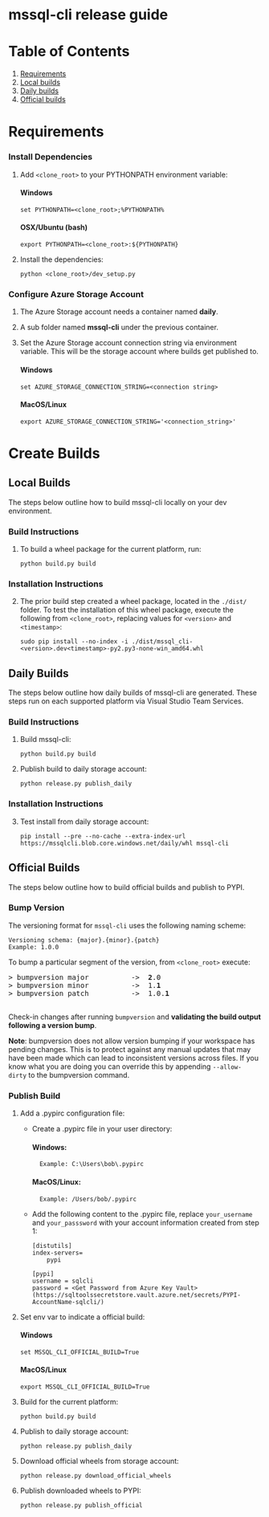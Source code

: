 mssql-cli release guide
========================================
# Table of Contents
1. [Requirements](#Requirements)
2. [Local builds](#Local)
3. [Daily builds](#Daily)
4. [Official builds](#Official)
 
# <a name="Requirements"></a> Requirements
### Install Dependencies
1.  Add `<clone_root>` to your PYTHONPATH environment variable:
    #### Windows
    ```
    set PYTHONPATH=<clone_root>;%PYTHONPATH%
    ```
    #### OSX/Ubuntu (bash)
    ```
    export PYTHONPATH=<clone_root>:${PYTHONPATH}
    ```
2.	Install the dependencies:
    ```
    python <clone_root>/dev_setup.py
    ```
### Configure Azure Storage Account
1. The Azure Storage account needs a container named **daily**.

2. A sub folder named **mssql-cli** under the previous container.

3. Set the Azure Storage account connection string via environment variable. This will be the storage account where builds get published to.
    #### Windows
    ```
    set AZURE_STORAGE_CONNECTION_STRING=<connection string>
    ```

    #### MacOS/Linux
    ```
    export AZURE_STORAGE_CONNECTION_STRING='<connection_string>'
    ```

# Create Builds
## <a name="Local"></a>Local Builds
The steps below outline how to build mssql-cli locally on your dev environment.
### Build Instructions
1. To build a wheel package for the current platform, run:
    ```
    python build.py build
    ```

### Installation Instructions
2. The prior build step created a wheel package, located in the `./dist/` folder. To test the installation of this wheel package, execute the following from `<clone_root>`, replacing values for `<version>` and `<timestamp>`:
    ```
    sudo pip install --no-index -i ./dist/mssql_cli-<version>.dev<timestamp>-py2.py3-none-win_amd64.whl
    ```
    
## <a name="Daily"></a>Daily Builds
The steps below outline how daily builds of mssql-cli are generated. These steps run on each supported platform via Visual Studio Team Services. 
### Build Instructions
1. Build mssql-cli:
    ```
    python build.py build
    ```

2. Publish build to daily storage account:
    ```
    python release.py publish_daily
    ```
### Installation Instructions
3. Test install from daily storage account:
    ```
    pip install --pre --no-cache --extra-index-url https://mssqlcli.blob.core.windows.net/daily/whl mssql-cli
    ```
    
## <a name="Official"></a>Official Builds
The steps below outline how to build official builds and publish to PYPI.

### <a name="BumpVersion"></a>Bump Version
The versioning format for `mssql-cli` uses the following naming scheme:

	Versioning schema: {major}.{minor}.{patch}
    Example: 1.0.0
To bump a particular segment of the version, from `<clone_root>` execute:
<pre>
> bumpversion major          ->  <b>2</b>.0
> bumpversion minor          ->  1.<b>1</b>
> bumpversion patch          ->  1.0.<b>1</b>

</pre>
Check-in changes after running `bumpversion` and **validating the build output following a version bump**.

**Note**: bumpversion does not allow version bumping if your workspace has pending changes. This is to protect against any manual updates that may have been made which can lead to inconsistent versions across files. If you know what you are doing you can override this by appending `--allow-dirty` to the bumpversion command.

### Publish Build
1. Add a .pypirc configuration file:

    - Create a .pypirc file in your user directory:
        #### Windows: 
            Example: C:\Users\bob\.pypirc
		#### MacOS/Linux: 
            Example: /Users/bob/.pypirc
    
    - Add the following content to the .pypirc file, replace `your_username` and `your_passsword` with your account information created from step 1:
        ```
        [distutils]
        index-servers=
            pypi
        
        [pypi]
        username = sqlcli
        password = <Get Password from Azure Key Vault> (https://sqltoolssecretstore.vault.azure.net/secrets/PYPI-AccountName-sqlcli/)

        ```
2. Set env var to indicate a official build:
    #### Windows
    ```
    set MSSQL_CLI_OFFICIAL_BUILD=True
    ```
    
    #### MacOS/Linux
    ```
    export MSSQL_CLI_OFFICIAL_BUILD=True
    ```
3. Build for the current platform:
    ```
    python build.py build
    ```

4. Publish to daily storage account:
    ```
    python release.py publish_daily
    ```
    
5. Download official wheels from storage account:
    ```
    python release.py download_official_wheels
    ```
    
6. Publish downloaded wheels to PYPI:
    ```
    python release.py publish_official
    ```
